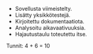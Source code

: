 * Sovellusta viimeistelty.
* Lisätty yksikkötestejä.
* Kirjoitettu dokumentaatiota.
* Analysoitu aikavaativuuksia.
* Hajautustaulu toteutettu itse.

Tunnit: 4 + 6 = 10